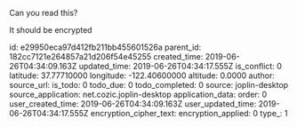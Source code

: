 Can you read this?

It should be encrypted

id: e29950eca97d412fb211bb455601526a
parent_id: 182cc7121e264857a21d206f54e45255
created_time: 2019-06-26T04:34:09.163Z
updated_time: 2019-06-26T04:34:17.555Z
is_conflict: 0
latitude: 37.77710000
longitude: -122.40600000
altitude: 0.0000
author: 
source_url: 
is_todo: 0
todo_due: 0
todo_completed: 0
source: joplin-desktop
source_application: net.cozic.joplin-desktop
application_data: 
order: 0
user_created_time: 2019-06-26T04:34:09.163Z
user_updated_time: 2019-06-26T04:34:17.555Z
encryption_cipher_text: 
encryption_applied: 0
type_: 1